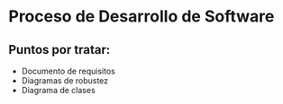# Proceso de Desarrollo de Software

## Puntos por tratar:
- Documento de requisitos
- Diagramas de robustez
- Diagrama de clases
